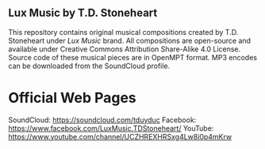 ## Lux Music by T.D. Stoneheart
This repository contains original musical compositions created by T.D. Stoneheart under _Lux Music_ brand.
All compositions are open-source and available under Creative Commons Attribution Share-Alike 4.0 License.
Source code of these musical pieces are in OpenMPT format.
MP3 encodes can be downloaded from the SoundCloud profile.

# Official Web Pages
SoundCloud: https://soundcloud.com/tduyduc
Facebook: https://www.facebook.com/LuxMusic.TDStoneheart/
YouTube: https://www.youtube.com/channel/UCZHREXHRSxg4Lw8i0p4mKrw

